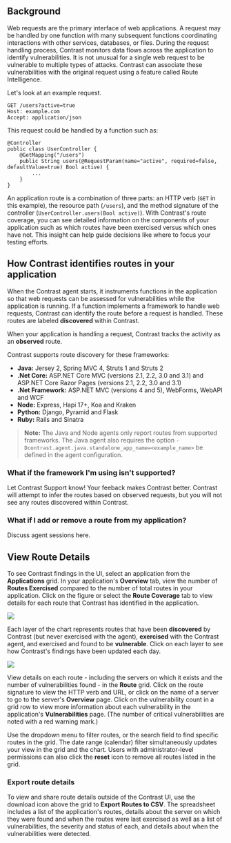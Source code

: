 <!--
title: "Route Intelligence"
description: "Understand how vulnerabilities map to your app's attack surface"
tags: "user UI applications route coverage exercised vulnerabilities"
-->

## Background

Web requests are the primary interface of web applications. A request may be handled by one function with many subsequent functions coordinating interactions with other services, databases, or files. During the request handling process, Contrast monitors data flows across the application to identify vulnerabilities. It is not unusual for a single web request to be vulnerable to multiple types of attacks. Contrast can associate these vulnerabilities with the original request using a feature called Route Intelligence.

Let's look at an example request.

```
GET /users?active=true
Host: example.com
Accept: application/json
```

This request could be handled by a function such as:

```
@Controller
public class UserController {
    @GetMapping("/users")
    public String users(@RequestParam(name="active", required=false, defaultValue=true) Bool active) {
        ...
    }
}
```

An application route is a combination of three parts: an HTTP verb (`GET` in this example), the resource path (`/users`), and the method signature of the controller (`UserController.users(Bool active)`). With Contrast's route coverage, you can see detailed information on the components of your application such as which routes have been exercised versus which ones have not. This insight can help guide decisions like where to focus your testing efforts.

## How Contrast identifies routes in your application

When the Contrast agent starts, it instruments functions in the application so that web requests can be assessed for vulnerabilities while the application is running. If a function implements a framework to handle web requests, Contrast can identify the route before a request is handled. These routes are labeled **discovered** within Contrast.

When your application is handling a request, Contrast tracks the activity as an **observed** route.

Contrast supports route discovery for these frameworks: 

* **Java:** Jersey 2, Spring MVC 4, Struts 1 and Struts 2
* **.Net Core:** ASP.NET Core MVC (versions 2.1, 2.2, 3.0 and 3.1) and ASP.NET Core Razor Pages (versions 2.1, 2.2, 3.0 and 3.1)
* **.Net Framework:** ASP.NET MVC (versions 4 and 5), WebForms, WebAPI and WCF
* **Node:** Express, Hapi 17+, Koa and Kraken
* **Python:** Django, Pyramid and Flask
* **Ruby:** Rails and Sinatra


> **Note:** The Java and Node agents only report routes from supported frameworks. The Java agent also requires the option `-Dcontrast.agent.java.standalone_app_name=<example_name>` be defined in the agent configuration.

### What if the framework I'm using isn't supported?

Let Contrast Support know! Your feeback makes Contrast better. Contrast will attempt to infer the routes based on observed requests, but you will not see any routes discovered within Contrast.

### What if I add or remove a route from my application?

Discuss agent sessions here.

## View Route Details 

To see Contrast findings in the UI, select an application from the **Applications** grid. In your application's **Overview** tab, view the number of **Routes Exercised** compared to the number of total routes in your application. Click on the figure or select the **Route Coverage** tab to view details for each route that Contrast has identified in the application. 

<a href="assets/images/App-overview.png" rel="lightbox" title="View routes in your application Overview page"><img class="thumbnail" src="assets/images/App-overview.png"/></a>

Each layer of the chart represents routes that have been **discovered** by Contrast (but never exercised with the agent), **exercised** with the Contrast agent, and exercised and found to be **vulnerable**. Click on each layer to see how Contrast's findings have been updated each day. 

<a href="assets/images/App-route-coverage.png" rel="lightbox" title="View detailed coverage information for each route"><img class="thumbnail" src="assets/images/App-route-coverage.png"/></a>

View details on each route - including the servers on which it exists and the number of vulnerabilities found - in the **Route** grid. Click on the route signature to view the HTTP verb and URL, or click on the name of a server to go to the server's **Overview** page. Click on the vulnerability count in a grid row to view more information about each vulnerability in the application's **Vulnerabilities** page. (The number of critical vulnerabilities are noted with a red warning mark.)  

Use the dropdown menu to filter routes, or the search field to find specific routes in the grid. The date range (calendar) filter simultaneously updates your view in the grid and the chart. Users with administrator-level permissions can also click the **reset** icon to remove all routes listed in the grid. 

### Export route details 

To view and share route details outside of the Contrast UI, use the download icon above the grid to **Export Routes to CSV**. The spreadsheet includes a list of the application's routes, details about the server on which they were found and when the routes were last exercised as well as a list of vulnerabilities, the severity and status of each, and details about when the vulnerabilities were detected. 


